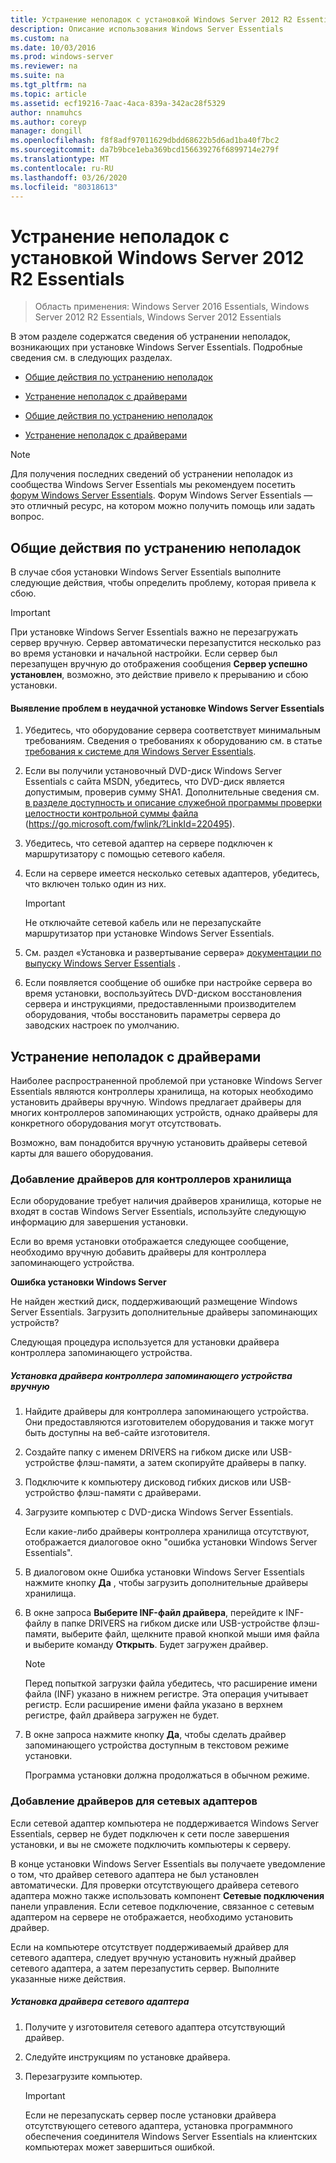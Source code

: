 ```yaml
---
title: Устранение неполадок с установкой Windows Server 2012 R2 Essentials
description: Описание использования Windows Server Essentials
ms.custom: na
ms.date: 10/03/2016
ms.prod: windows-server
ms.reviewer: na
ms.suite: na
ms.tgt_pltfrm: na
ms.topic: article
ms.assetid: ecf19216-7aac-4aca-839a-342ac28f5329
author: nnamuhcs
ms.author: coreyp
manager: dongill
ms.openlocfilehash: f8f8adf97011629dbdd68622b5d6ad1ba40f7bc2
ms.sourcegitcommit: da7b9bce1eba369bcd156639276f6899714e279f
ms.translationtype: MT
ms.contentlocale: ru-RU
ms.lasthandoff: 03/26/2020
ms.locfileid: "80318613"
---
```

# <a name="troubleshoot-windows-server-essentials-installation"></a>Устранение неполадок с установкой Windows Server 2012 R2 Essentials

>Область применения: Windows Server 2016 Essentials, Windows Server 2012 R2 Essentials, Windows Server 2012 Essentials

В этом разделе содержатся сведения об устранении неполадок, возникающих при установке Windows Server Essentials. Подробные сведения см. в следующих разделах.  
  

-   [Общие действия по устранению неполадок](Troubleshoot-Windows-Server-Essentials-installation.md#BKMK_GeneralTroubleshootingSteps)  
  
-   [Устранение неполадок с драйверами](Troubleshoot-Windows-Server-Essentials-installation.md#BKMK_TroubleshootDrivers)  

-   [Общие действия по устранению неполадок](Troubleshoot-Windows-Server-Essentials-installation.md#BKMK_GeneralTroubleshootingSteps)  
  
-   [Устранение неполадок с драйверами](Troubleshoot-Windows-Server-Essentials-installation.md#BKMK_TroubleshootDrivers)  

  
> [!NOTE]
>  Для получения последних сведений об устранении неполадок из сообщества Windows Server Essentials мы рекомендуем посетить [форум Windows Server Essentials](https://social.technet.microsoft.com/Forums/winserveressentials/threads). Форум Windows Server Essentials — это отличный ресурс, на котором можно получить помощь или задать вопрос.  
  
##  <a name="general-troubleshooting-steps"></a><a name="BKMK_GeneralTroubleshootingSteps"></a>Общие действия по устранению неполадок  
 В случае сбоя установки Windows Server Essentials выполните следующие действия, чтобы определить проблему, которая привела к сбою.  
  
> [!IMPORTANT]
>  При установке Windows Server Essentials важно не перезагружать сервер вручную. Сервер автоматически перезапустится несколько раз во время установки и начальной настройки. Если сервер был перезапущен вручную до отображения сообщения **Сервер успешно установлен**, возможно, это действие привело к прерыванию и сбою установки.  
  
#### <a name="to-identify-issues-in-a-failed-installation-of-windows-server-essentials"></a>Выявление проблем в неудачной установке Windows Server Essentials  
  
1.  Убедитесь, что оборудование сервера соответствует минимальным требованиям. Сведения о требованиях к оборудованию см. в статье [требования к системе для Windows Server Essentials](../get-started/system-requirements.md).  
  
2.  Если вы получили установочный DVD-диск Windows Server Essentials с сайта MSDN, убедитесь, что DVD-диск является допустимым, проверив сумму SHA1. Дополнительные сведения см. [в разделе доступность и описание служебной программы проверки целостности контрольной суммы файла](https://go.microsoft.com/fwlink/?LinkId=220495) (https://go.microsoft.com/fwlink/?LinkId=220495).  
  
3.  Убедитесь, что сетевой адаптер на сервере подключен к маршрутизатору с помощью сетевого кабеля.  
  
4.  Если на сервере имеется несколько сетевых адаптеров, убедитесь, что включен только один из них.  
  
    > [!IMPORTANT]
    >  Не отключайте сетевой кабель или не перезапускайте маршрутизатор при установке Windows Server Essentials.  
  
5.  См. раздел «Установка и развертывание сервера» [документации по выпуску Windows Server Essentials](../get-started/release-notes.md) .  
  
6.  Если появляется сообщение об ошибке при настройке сервера во время установки, воспользуйтесь DVD-диском восстановления сервера и инструкциями, предоставленными производителем оборудования, чтобы восстановить параметры сервера до заводских настроек по умолчанию.  
  
##  <a name="troubleshoot-driver-issues"></a><a name="BKMK_TroubleshootDrivers"></a>Устранение неполадок с драйверами  
 Наиболее распространенной проблемой при установке Windows Server Essentials являются контроллеры хранилища, на которых необходимо установить драйверы вручную. Windows предлагает драйверы для многих контроллеров запоминающих устройств, однако драйверы для конкретного оборудования могут отсутствовать.  
  
 Возможно, вам понадобится вручную установить драйверы сетевой карты для вашего оборудования.  
  
###  <a name="adding-drivers-for-storage-controllers"></a><a name="BKMK_StorageDrivers"></a>Добавление драйверов для контроллеров хранилища  
 Если оборудование требует наличия драйверов хранилища, которые не входят в состав Windows Server Essentials, используйте следующую информацию для завершения установки.  
  
 Если во время установки отображается следующее сообщение, необходимо вручную добавить драйверы для контроллера запоминающего устройства.  
  
 **Ошибка установки Windows Server**  
  
 Не найден жесткий диск, поддерживающий размещение Windows Server Essentials. Загрузить дополнительные драйверы запоминающих устройств?  
  
 Следующая процедура используется для установки драйвера контроллера запоминающего устройства.  
  
##### <a name="to-manually-install-a-storage-controller-driver"></a>Установка драйвера контроллера запоминающего устройства вручную  
  
1. Найдите драйверы для контроллера запоминающего устройства. Они предоставляются изготовителем оборудования и также могут быть доступны на веб-сайте изготовителя.  
  
2. Создайте папку с именем DRIVERS на гибком диске или USB-устройстве флэш-памяти, а затем скопируйте драйверы в папку.  
  
3. Подключите к компьютеру дисковод гибких дисков или USB-устройство флэш-памяти с драйверами.  
  
4. Загрузите компьютер с DVD-диска Windows Server Essentials.  
  
    Если какие-либо драйверы контроллера хранилища отсутствуют, отображается диалоговое окно "ошибка установки Windows Server Essentials".  
  
5. В диалоговом окне Ошибка установки Windows Server Essentials нажмите кнопку **Да** , чтобы загрузить дополнительные драйверы хранилища.  
  
6. В окне запроса **Выберите INF-файл драйвера**, перейдите к INF-файлу в папке DRIVERS на гибком диске или USB-устройстве флэш-памяти, выберите файл, щелкните правой кнопкой мыши имя файла и выберите команду **Открыть**. Будет загружен драйвер.  
  
   > [!NOTE]
   >  Перед попыткой загрузки файла убедитесь, что расширение имени файла (INF) указано в нижнем регистре. Эта операция учитывает регистр. Если расширение имени файла указано в верхнем регистре, файл драйвера загружен не будет.  
  
7. В окне запроса нажмите кнопку **Да**, чтобы сделать драйвер запоминающего устройства доступным в текстовом режиме установки.  
  
   Программа установки должна продолжаться в обычном режиме.  
  
###  <a name="adding-drivers-for-network-adapters"></a><a name="BKMK_AddingNICdrivers"></a>Добавление драйверов для сетевых адаптеров  
 Если сетевой адаптер компьютера не поддерживается Windows Server Essentials, сервер не будет подключен к сети после завершения установки, и вы не сможете подключить компьютеры к серверу.  
  
 В конце установки Windows Server Essentials вы получаете уведомление о том, что драйвер сетевого адаптера не был установлен автоматически. Для проверки отсутствующего драйвера сетевого адаптера можно также использовать компонент **Сетевые подключения** панели управления. Если сетевое подключение, связанное с сетевым адаптером на сервере не отображается, необходимо установить драйвер.  
  
 Если на компьютере отсутствует поддерживаемый драйвер для сетевого адаптера, следует вручную установить нужный драйвер сетевого адаптера, а затем перезапустить сервер. Выполните указанные ниже действия.  
  
##### <a name="to-install-a-network-adapter-driver"></a>Установка драйвера сетевого адаптера  
  
1.  Получите у изготовителя сетевого адаптера отсутствующий драйвер.  
  
2.  Следуйте инструкциям по установке драйвера.  
  
3.  Перезагрузите компьютер.  
  
    > [!IMPORTANT]
    >  Если не перезапускать сервер после установки драйвера отсутствующего сетевого адаптера, установка программного обеспечения соединителя Windows Server Essentials на клиентских компьютерах может завершиться ошибкой.
